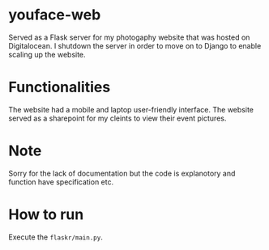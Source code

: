 # youface-web
Served as a Flask server for my photogaphy website that was hosted on Digitalocean. I shutdown the server in order to move on to Django to enable scaling up the website.

# Functionalities
The website had a mobile and laptop user-friendly interface. The website served as a sharepoint for my cleints to view their event pictures.

# Note 
Sorry for the lack of documentation but the code is explanotory and function have specification etc.

# How to run
Execute the `flaskr/main.py`.
